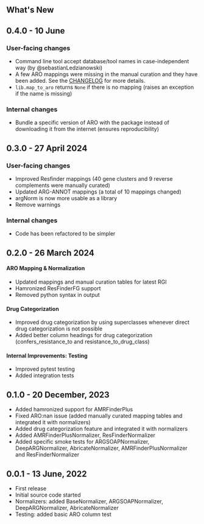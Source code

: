 ## What's New

## 0.4.0 - 10 June

### User-facing changes
- Command line tool accept database/tool names in case-independent way (by @sebastianLedzianowski)
- A few ARO mappings were missing in the manual curation and they have been added. See the [CHANGELOG](https://github.com/BigDataBiology/argNorm/blob/main/CHANGELOG.md) for more details.
- `lib.map_to_aro` returns `None` if there is no mapping (raises an exception if the name is missing)

### Internal changes

- Bundle a specific version of ARO with the package instead of downloading it from the internet (ensures reproducibility)

## 0.3.0 - 27 April 2024

### User-facing changes
- Improved Resfinder mappings (40 gene clusters and 9 reverse complements were manually curated)
- Updated ARG-ANNOT mappings (a total of 10 mappings changed)
- argNorm is now more usable as a library
- Remove warnings

### Internal changes
- Code has been refactored to be simpler


## 0.2.0 - 26 March 2024

#### ARO Mapping & Normalization

- Updated mappings and manual curation tables for latest RGI
- Hamronized ResFinderFG support
- Removed python syntax in output

#### Drug Categorization

- Improved drug categorization by using superclasses whenever direct drug categorization is not possible
- Added better column headings for drug categorization (confers_resistance_to and resistance_to_drug_class)

#### Internal Improvements: Testing

- Improved pytest testing
- Added integration tests

## 0.1.0 - 20 December, 2023

- Added hamronized support for AMRFinderPlus
- Fixed ARO:nan issue (added manually curated mapping tables and integrated it with normalizers)
- Added drug categorization feature and integrated it with normalizers
- Added AMRFinderPlusNormalizer, ResFinderNormalizer
- Added specific smoke tests for ARGSOAPNormalizer, DeepARGNormalizer, AbricateNormalizer, AMRFinderPlusNormalizer and ResFinderNormalizer

## 0.0.1 - 13 June, 2022

- First release
- Initial source code started
- Normalizers: added BaseNormalizer, ARGSOAPNormalizer, DeepARGNormalizer, AbricateNormalizer
- Testing: added basic ARO column test
